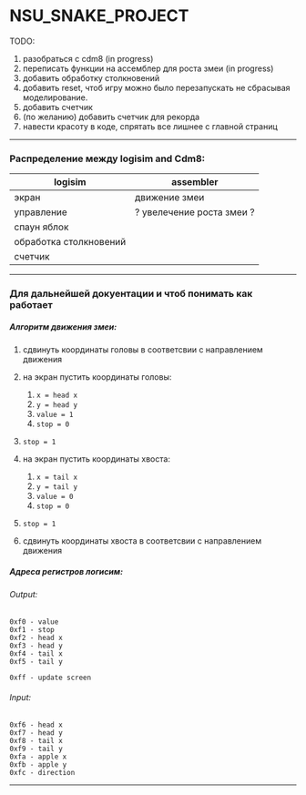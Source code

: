 # NSU_SNAKE_PROJECT
TODO:
1. разобраться с cdm8 (in progress)
2. переписать функции на ассемблер для роста змеи (in progress)
3. добавить обработку столкновений
4. добавить reset, чтоб игру можно было перезапускать не сбрасывая моделирование.
5. добавить счетчик 
6. (по желанию) добавить счетчик для рекорда
7. навести красоту в коде, спрятать все лишнее с главной страниц
-----------
### Распределение между logisim and Cdm8:
| logisim | assembler |
|---------|-----------|
|экран | движение змеи |
| управление | ? увелечение роста змеи ?|
| спаун яблок| |
| обработка столкновений| |
| счетчик | |

-----------
### Для дальнейшей докуентации и чтоб понимать как работает
##### Алгоритм движения змеи:
1. сдвинуть координаты головы в соответсвии с направлением движения
2. на экран пустить координаты головы:
	1. `x = head x`
	2. `y = head y`
	3. `value = 1`
	4. `stop = 0`
3. `stop = 1`

4. на экран пустить координаты хвоста:
	1. `x = tail x`
	2. `y = tail y`
	3. `value = 0`
	4. `stop = 0`
5. `stop = 1`
6. сдвинуть координаты хвоста в соответсвии с направлением движения

##### Адреса регистров логисим:

###### Output: 
	0xf0 - value
	0xf1 - stop
	0xf2 - head x
	0xf3 - head y
	0xf4 - tail x
	0xf5 - tail y

	0xff - update screen
	
###### Input:
	0xf6 - head x
	0xf7 - head y
	0xf8 - tail x
	0xf9 - tail y
	0xfa - apple x
	0xfb - apple y
	0xfc - direction
---------

